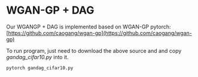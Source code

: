 # WGAN-GP + DAG

Our WGANGP + DAG is implemented based on WGAN-GP pytorch: [https://github.com/caogang/wgan-gp](https://github.com/caogang/wgan-gp)

To run program, just need to download the above source and and copy *gandag_cifar10.py* into it.

```
pytorch gandag_cifar10.py
```

